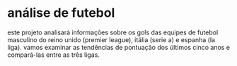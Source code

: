 # análise de futebol

este projeto analisará informações sobre os gols das equipes de futebol masculino do reino unido (premier league), itália (serie a) e espanha (la liga). vamos examinar as tendências de pontuação dos últimos cinco anos e compará-las entre as três ligas.
